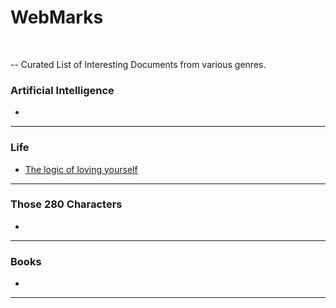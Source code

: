 # WebMarks
<br> 

-- Curated List of Interesting Documents from various genres.

### Artificial Intelligence

-

<hr>

### Life

- [The logic of loving yourself](https://www.ted.com/playlists/465/the_logic_of_loving_yourself)

<hr>

### Those 280 Characters

- 

<hr>

### Books

-

<hr>
